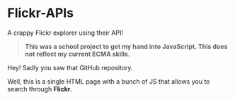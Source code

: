 # Flickr-APIs
A crappy Flickr explorer using their API!

> **This was a school project to get my hand into JavaScript. This does not reflect my current ECMA skills.**

Hey! Sadly you saw that GitHub repository.

Well, this is a single HTML page with a bunch of JS that allows you to search through **Flickr**.
